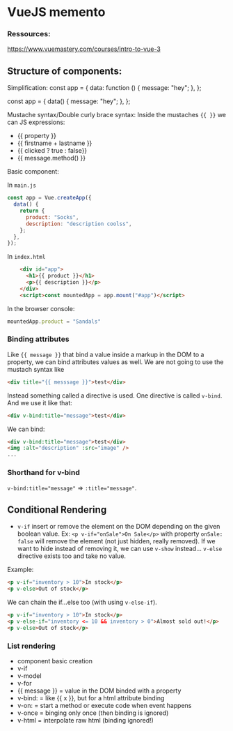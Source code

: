 # VueJS memento

### Ressources:
https://www.vuemastery.com/courses/intro-to-vue-3


## Structure of components:

Simplification:
const app = {
  data: function () {
    message: "hey";
  },
};

const app = {
  data() {
    message: "hey";
  },
};

Mustache syntax/Double curly brace syntax:
Inside the mustaches `{{ }}` we can  JS expressions:
- {{ property }}
- {{ firstname + lastname }}
- {{ clicked ? true : false}}
- {{ message.method() }}


Basic component:

In `main.js`
```javascript
const app = Vue.createApp({
  data() {
    return {
      product: "Socks",
      description: "description coolss",
    };
  },
});
````
In `index.html`
```html
    <div id="app">
      <h1>{{ product }}</h1>
      <p>{{ description }}</p>
    </div>
    <script>const mountedApp = app.mount("#app")</script>
```

In the browser console:
```javascript
mountedApp.product = "Sandals"
```

### Binding attributes
Like `{{ message }}` that bind a value inside a markup in the DOM to a property, we can bind attributes values as well. We are not going to use the mustach syntax like 

```html
<div title="{{ messsage }}">test</div>
```

 Instead something called a directive is used. One directive is called `v-bind`. And we use it like that:
 ```html
<div v-bind:title="message">test</div>
```
We can bind: 
 ```html
<div v-bind:title="message">test</div>
<img :alt="description" :src="image" />
...
```

### Shorthand for v-bind
`v-bind:title="message"` => `:title="message"`.

## Conditional Rendering
- `v-if` insert or remove the element on the DOM depending on the given boolean value. 
Ex: `<p v-if="onSale">On Sale</p>` with property `onSale: false` will remove the element (not just hidden, really removed). If we want to hide instead of removing it, we can use `v-show` instead...
`v-else` directive exists too and take no value.

Example:
```html
<p v-if="inventory > 10">In stock</p>
<p v-else>Out of stock</p>
```

We can chain the if...else too (with using `v-else-if`).
```html
<p v-if="inventory > 10">In stock</p>
<p v-else-if="inventory <= 10 && inventory > 0">Almost sold out!</p>
<p v-else>Out of stock</p>
```

### List rendering



- component basic creation
- v-if
- v-model
- v-for
- {{ message }} = value in the DOM binded with a property
- v-bind:<attribute> = like {{ x }}, but for a html attribute binding
- v-on:<eventname> = start a method or execute code when event happens
- v-once = binging only once (then binding is ignored)
- v-html = interpolate raw html (binding ignored!)
